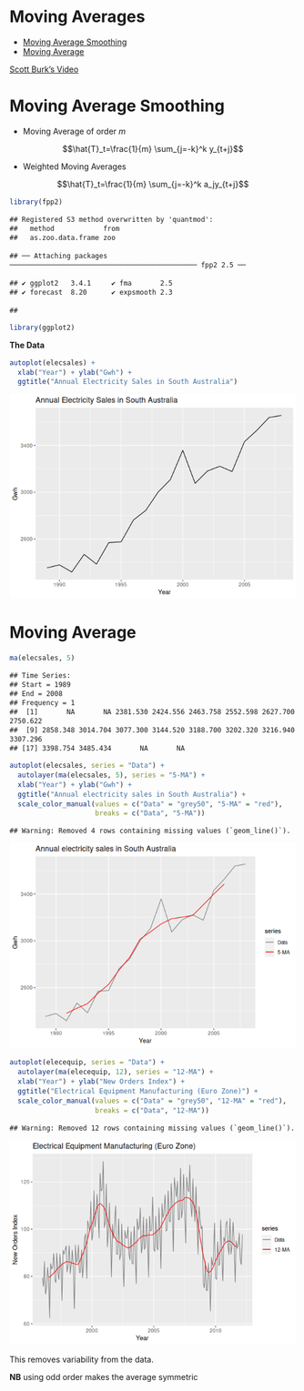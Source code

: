 Moving Averages
================

- <a href="#moving-average-smoothing"
  id="toc-moving-average-smoothing">Moving Average Smoothing</a>
- <a href="#moving-average" id="toc-moving-average">Moving Average</a>

[Scott Burk’s
Video](https://www.youtube.com/watch?v=QZtfvXH6mh4&list=PLX-TyAzMwGs-I3i5uiCin37VFMSy4c50F&index=8)

# Moving Average Smoothing

- Moving Average of order $m$

$$\hat{T}_t=\frac{1}{m} \sum_{j=-k}^k y_{t+j}$$

- Weighted Moving Averages

$$\hat{T}_t=\frac{1}{m} \sum_{j=-k}^k a_jy_{t+j}$$

``` r
library(fpp2)
```

    ## Registered S3 method overwritten by 'quantmod':
    ##   method            from
    ##   as.zoo.data.frame zoo

    ## ── Attaching packages ────────────────────────────────────────────── fpp2 2.5 ──

    ## ✔ ggplot2   3.4.1     ✔ fma       2.5  
    ## ✔ forecast  8.20      ✔ expsmooth 2.3

    ## 

``` r
library(ggplot2)
```

**The Data**

``` r
autoplot(elecsales) +
  xlab("Year") + ylab("Gwh") +
  ggtitle("Annual Electricity Sales in South Australia")
```

![](08MovingAverages_files/figure-gfm/unnamed-chunk-2-1.png)<!-- -->

# Moving Average

``` r
ma(elecsales, 5)
```

    ## Time Series:
    ## Start = 1989 
    ## End = 2008 
    ## Frequency = 1 
    ##  [1]       NA       NA 2381.530 2424.556 2463.758 2552.598 2627.700 2750.622
    ##  [9] 2858.348 3014.704 3077.300 3144.520 3188.700 3202.320 3216.940 3307.296
    ## [17] 3398.754 3485.434       NA       NA

``` r
autoplot(elecsales, series = "Data") +
  autolayer(ma(elecsales, 5), series = "5-MA") +
  xlab("Year") + ylab("Gwh") +
  ggtitle("Annual electricity sales in South Australia") +
  scale_color_manual(values = c("Data" = "grey50", "5-MA" = "red"),
                     breaks = c("Data", "5-MA"))
```

    ## Warning: Removed 4 rows containing missing values (`geom_line()`).

![](08MovingAverages_files/figure-gfm/unnamed-chunk-4-1.png)<!-- -->

``` r
autoplot(elecequip, series = "Data") +
  autolayer(ma(elecequip, 12), series = "12-MA") +
  xlab("Year") + ylab("New Orders Index") +
  ggtitle("Electrical Equipment Manufacturing (Euro Zone)") +
  scale_color_manual(values = c("Data" = "grey50", "12-MA" = "red"),
                     breaks = c("Data", "12-MA"))
```

    ## Warning: Removed 12 rows containing missing values (`geom_line()`).

![](08MovingAverages_files/figure-gfm/unnamed-chunk-5-1.png)<!-- -->

This removes variability from the data.

**NB** using odd order makes the average symmetric
